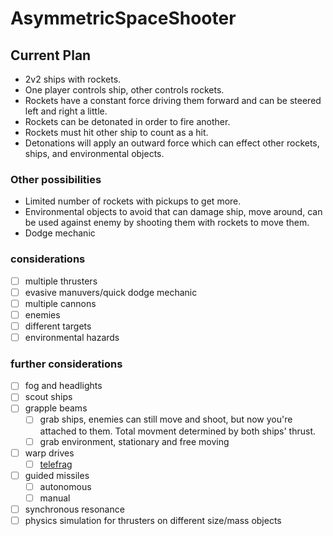 # AsymmetricSpaceShooter

## Current Plan

 - 2v2 ships with rockets.
 - One player controls ship, other controls rockets.
 - Rockets have a constant force driving them forward and  can be steered left and right a little.
 - Rockets can be detonated in order to fire another.
 - Rockets must hit other ship to count as a hit.
 - Detonations will apply an outward force which can effect other rockets, ships, and environmental objects.

### Other possibilities
 - Limited number of rockets with pickups to get more.
 - Environmental objects to avoid that can damage ship, move around, can be used against enemy by shooting them with rockets to move them.
 - Dodge mechanic

### considerations
 - [ ] multiple thrusters
 - [ ] evasive manuvers/quick dodge mechanic
 - [ ] multiple cannons
 - [ ] enemies
 - [ ] different targets
 - [ ] environmental hazards

### further considerations
 - [ ] fog and headlights
 - [ ] scout ships
 - [ ] grapple beams
   - [ ] grab ships, enemies can still move and shoot, but now you're attached to them. Total movment determined by both ships' thrust.
   - [ ] grab environment, stationary and free moving
 - [ ] warp drives
   - [ ] [telefrag](https://wiki.teamfortress.com/wiki/Telefrag)
 - [ ] guided missiles
   - [ ] autonomous
   - [ ] manual
 - [ ] synchronous resonance
 - [ ] physics simulation for thrusters on different size/mass objects
